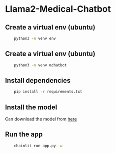 # Llama2-Medical-Chatbot

## Create a virtual env (ubuntu)
``` bash
    python3 -m venv env
```

## Create a virtual env (ubuntu)
``` bash
    python3 -m venv mchatbot
```

## Install dependencies

```bash
    pip install -r requirements.txt
```
## Install the model

Can download the model from [here](https://huggingface.co/TheBloke/Llama-2-7B-Chat-GGML/tree/main)

## Run the app

```bash
    chainlit run app.py -w
```
